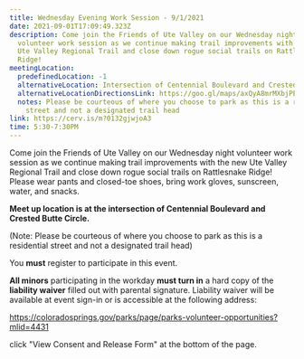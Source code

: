 ```yaml
---
title: Wednesday Evening Work Session - 9/1/2021
date: 2021-09-01T17:09:49.323Z
description: Come join the Friends of Ute Valley on our Wednesday night
  volunteer work session as we continue making trail improvements with the new
  Ute Valley Regional Trail and close down rogue social trails on Rattlesnake
  Ridge!
meetingLocation:
  predefinedLocation: -1
  alternativeLocation: Intersection of Centennial Boulevard and Crested Butte Circle.
  alternativeLocationDirectionsLink: https://goo.gl/maps/axQyA8mrMXbjPE5F9
  notes: Please be courteous of where you choose to park as this is a residential
    street and not a designated trail head
link: https://cerv.is/m?0132gjwjoA3
time: 5:30-7:30PM
---
```

Come join the Friends of Ute Valley on our Wednesday night volunteer work session as we continue making trail improvements with the new Ute Valley Regional Trail and close down rogue social trails on Rattlesnake Ridge! Please wear pants and closed-toe shoes, bring work gloves, sunscreen, water, and snacks.

**Meet up location is at the intersection of Centennial Boulevard and Crested Butte Circle.**

(Note: Please be courteous of where you choose to park as this is a residential street and not a designated trail head) 

You **must** register to participate in this event.

**All minors** participating in the workday **must turn in** a hard copy of the **liability waiver** filled out with parental signature. Liability waiver will be available at event sign-in or is accessible at the following address:

<https://coloradosprings.gov/parks/page/parks-volunteer-opportunities?mlid=4431>

click "View Consent and Release Form" at the bottom of the page.